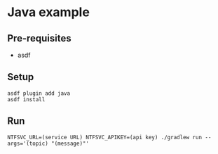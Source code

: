 # Java example

## Pre-requisites

* asdf

## Setup

```
asdf plugin add java
asdf install
```

## Run

```
NTFSVC_URL=(service URL) NTFSVC_APIKEY=(api key) ./gradlew run --args='(topic) "(message)"'
```
